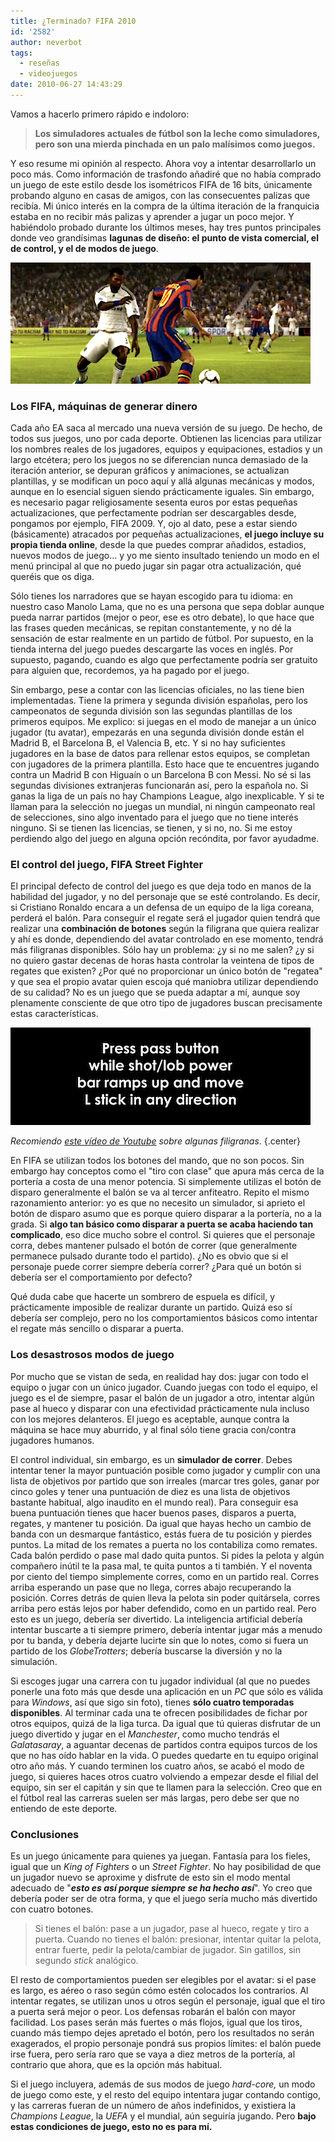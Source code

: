 ```yaml
---
title: ¿Terminado? FIFA 2010
id: '2582'
author: neverbot
tags:
  - reseñas
  - videojuegos
date: 2010-06-27 14:43:29
---
```


Vamos a hacerlo primero rápido e indoloro:

> **Los simuladores actuales de fútbol son la leche como simuladores, pero son una mierda pinchada en un palo malísimos como juegos.**

Y eso resume mi opinión al respecto. Ahora voy a intentar desarrollarlo un poco más. Como información de trasfondo añadiré que no había comprado un juego de este estilo desde los isométricos FIFA de 16 bits, únicamente probando alguno en casas de amigos, con las consecuentes palizas que recibía. Mi único interés en la compra de la última iteración de la franquicia estaba en no recibir más palizas y aprender a jugar un poco mejor. Y habiéndolo probado durante los últimos meses, hay tres puntos principales donde veo grandísimas **lagunas de diseño: el punto de vista comercial, el de control, y el de modos de juego**.

![Captura de pantalla 2010-06-27 a las 14.26.51.png](./terminado-fifa-2010/Captura-de-pantalla-2010-06-27-a-las-14.26.51.png)

### Los FIFA, máquinas de generar dinero

Cada año EA saca al mercado una nueva versión de su juego. De hecho, de todos sus juegos, uno por cada deporte. Obtienen las licencias para utilizar los nombres reales de los jugadores, equipos y equipaciones, estadios y un largo etcétera; pero los juegos no se diferencian nunca demasiado de la iteración anterior, se depuran gráficos y animaciones, se actualizan plantillas, y se modifican un poco aquí y allá algunas mecánicas y modos, aunque en lo esencial siguen siendo prácticamente iguales. Sin embargo, es necesario pagar religiosamente sesenta euros por estas pequeñas actualizaciones, que perfectamente podrían ser descargables desde, pongamos por ejemplo, FIFA 2009. Y, ojo al dato, pese a estar siendo (básicamente) atracados por pequeñas actualizaciones, **el juego incluye su propia tienda online**, desde la que puedes comprar añadidos, estadios, nuevos modos de juego... y yo me siento insultado teniendo un modo en el menú principal al que no puedo jugar sin pagar otra actualización, qué queréis que os diga.

Sólo tienes los narradores que se hayan escogido para tu idioma: en nuestro caso Manolo Lama, que no es una persona que sepa doblar aunque pueda narrar partidos (mejor o peor, ese es otro debate), lo que hace que las frases queden mecánicas, se repitan constantemente, y no dé la sensación de estar realmente en un partido de fútbol. Por supuesto, en la tienda interna del juego puedes descargarte las voces en inglés. Por supuesto, pagando, cuando es algo que perfectamente podría ser gratuito para alguien que, recordemos, ya ha pagado por el juego.

Sin embargo, pese a contar con las licencias oficiales, no las tiene bien implementadas. Tiene la primera y segunda división españolas, pero los campeonatos de segunda división son las segundas plantillas de los primeros equipos. Me explico: si juegas en el modo de manejar a un único jugador (tu avatar), empezarás en una segunda división donde están el Madrid B, el Barcelona B, el Valencia B, etc. Y si no hay suficientes jugadores en la base de datos para rellenar estos equipos, se completan con jugadores de la primera plantilla. Esto hace que te encuentres jugando contra un Madrid B con Higuaín o un Barcelona B con Messi. No sé si las segundas divisiones extranjeras funcionarán así, pero la española no. Si ganas la liga de un país no hay Champions League, algo inexplicable. Y si te llaman para la selección no juegas un mundial, ni ningún campeonato real de selecciones, sino algo inventado para el juego que no tiene interés ninguno. Si se tienen las licencias, se tienen, y si no, no. Si me estoy perdiendo algo del juego en alguna opción recóndita, por favor ayudadme.

### El control del juego, FIFA Street Fighter

El principal defecto de control del juego es que deja todo en manos de la habilidad del jugador, y no del personaje que se esté controlando. Es decir, si Cristiano Ronaldo encara a un defensa de un equipo de la liga coreana, perderá el balón. Para conseguir el regate será el jugador quien tendrá que realizar una **combinación de botones** según la filigrana que quiera realizar y ahí es donde, dependiendo del avatar controlado en ese momento, tendrá más filigranas disponibles. Sólo hay un problema: ¿y si no me salen? ¿y si no quiero gastar decenas de horas hasta controlar la veintena de tipos de regates que existen? ¿Por qué no proporcionar un único botón de "regatea" y que sea el propio avatar quien escoja qué maniobra utilizar dependiendo de su calidad? No es un juego que se pueda adaptar a mí, aunque soy plenamente consciente de que otro tipo de jugadores buscan precisamente estas características.

![Captura de pantalla 2010-06-27 a las 14.32.33.png](./terminado-fifa-2010/Captura-de-pantalla-2010-06-27-a-las-14.32.33.png)

_Recomiendo_ [_este vídeo de Youtube_](http://www.youtube.com/watch?v=h8tgRw8I7U0) _sobre algunas filigranas_. {.center}

En FIFA se utilizan todos los botones del mando, que no son pocos. Sin embargo hay conceptos como el "tiro con clase" que apura más cerca de la portería a costa de una menor potencia. Si simplemente utilizas el botón de disparo generalmente el balón se va al tercer anfiteatro. Repito el mismo razonamiento anterior: yo es que no necesito un simulador, si aprieto el botón de disparo asumo que es porque quiero disparar a la portería, no a la grada. Si **algo tan básico como disparar a puerta se acaba haciendo tan complicado**, eso dice mucho sobre el control. Si quieres que el personaje corra, debes mantener pulsado el botón de correr (que generalmente permanece pulsado durante todo el partido). ¿No es obvio que si el personaje puede correr siempre debería correr? ¿Para qué un botón si debería ser el comportamiento por defecto?

Qué duda cabe que hacerte un sombrero de espuela es difícil, y prácticamente imposible de realizar durante un partido. Quizá eso sí debería ser complejo, pero no los comportamientos básicos como intentar el regate más sencillo o disparar a puerta.

### Los desastrosos modos de juego

Por mucho que se vistan de seda, en realidad hay dos: jugar con todo el equipo o jugar con un único jugador. Cuando juegas con todo el equipo, el juego es el de siempre, pasar el balón de un jugador a otro, intentar algún pase al hueco y disparar con una efectividad prácticamente nula incluso con los mejores delanteros. El juego es aceptable, aunque contra la máquina se hace muy aburrido, y al final sólo tiene gracia con/contra jugadores humanos.

El control individual, sin embargo, es un **simulador de correr**. Debes intentar tener la mayor puntuación posible como jugador y cumplir con una lista de objetivos por partido que son irreales (marcar tres goles, ganar por cinco goles y tener una puntuación de diez es una lista de objetivos bastante habitual, algo inaudito en el mundo real). Para conseguir esa buena puntuación tienes que hacer buenos pases, disparos a puerta, regates, y mantener tu posición. Da igual que hayas hecho un cambio de banda con un desmarque fantástico, estás fuera de tu posición y pierdes puntos. La mitad de los remates a puerta no los contabiliza como remates. Cada balón perdido o pase mal dado quita puntos. Si pides la pelota y algún compañero inútil te la pasa mal, te quita puntos a ti también. Y el noventa por ciento del tiempo simplemente corres, como en un partido real. Corres arriba esperando un pase que no llega, corres abajo recuperando la posición. Corres detrás de quien lleva la pelota sin poder quitársela, corres arriba pero estás lejos por haber defendido, como en un partido real. Pero esto es un juego, debería ser divertido. La inteligencia artificial debería intentar buscarte a ti siempre primero, debería intentar jugar más a menudo por tu banda, y debería dejarte lucirte sin que lo notes, como si fuera un partido de los _GlobeTrotters_; debería buscarse la diversión y no la simulación.

Si escoges jugar una carrera con tu jugador individual (al que no puedes ponerle una foto más que desde una aplicación en un _PC_ que sólo es válida para _Windows_, así que sigo sin foto), tienes **sólo cuatro temporadas disponibles**. Al terminar cada una te ofrecen posibilidades de fichar por otros equipos, quizá de la liga turca. Da igual que tú quieras disfrutar de un juego divertido y jugar en el _Manchester_, como mucho tendrás el _Galatasaray_, a aguantar decenas de partidos contra equipos turcos de los que no has oído hablar en la vida. O puedes quedarte en tu equipo original otro año más. Y cuando terminen los cuatro años, se acabó el modo de juego, si quieres haces otros cuatro volviendo a empezar desde el filial del equipo, sin ser el capitán y sin que te llamen para la selección. Creo que en el fútbol real las carreras suelen ser más largas, pero debe ser que no entiendo de este deporte.

### Conclusiones

Es un juego únicamente para quienes ya juegan. Fantasía para los fieles, igual que un _King of Fighters_ o un _Street Fighter_. No hay posibilidad de que un jugador nuevo se aproxime y disfrute de esto sin el modo mental adecuado de "**_esto es así porque siempre se ha hecho así_**". Yo creo que debería poder ser de otra forma, y que el juego sería mucho más divertido con cuatro botones.

> Si tienes el balón: pase a un jugador, pase al hueco, regate y tiro a puerta. Cuando no tienes el balón: presionar, intentar quitar la pelota, entrar fuerte, pedir la pelota/cambiar de jugador. Sin gatillos, sin segundo _stick_ analógico.

El resto de comportamientos pueden ser elegibles por el avatar: si el pase es largo, es aéreo o raso según cómo estén colocados los contrarios. Al intentar regates, se utilizan unos u otros según el personaje, igual que el tiro a puerta será mejor o peor. Los defensas robarán el balón con mayor facilidad. Los pases serán más fuertes o más flojos, igual que los tiros, cuando más tiempo dejes apretado el botón, pero los resultados no serán exagerados, el propio personaje pondrá sus propios límites: el balón puede irse fuera, pero sería raro que se vaya a diez metros de la portería, al contrario que ahora, que es la opción más habitual.

Si el juego incluyera, además de sus modos de juego _hard-core,_ un modo de juego como este, y el resto del equipo intentara jugar contando contigo, y las carreras fueran de un número de años indefinidos, y existiera la _Champions League_, la _UEFA_ y el mundial, aún seguiría jugando. Pero **bajo estas condiciones de juego, esto no es para mí.**